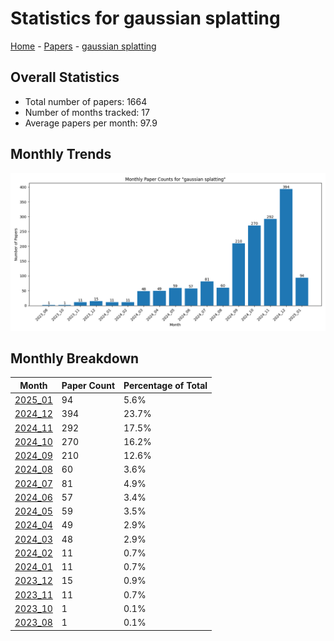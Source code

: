# Statistics for gaussian splatting

[Home](https://arxcompass.github.io) - [Papers](https://arxcompass.github.io/papers) - [gaussian splatting](https://arxcompass.github.io/papers/gaussian_splatting)

## Overall Statistics

- Total number of papers: 1664
- Number of months tracked: 17
- Average papers per month: 97.9

## Monthly Trends

![Monthly Paper Counts](monthly_stats.png)

## Monthly Breakdown

| Month | Paper Count | Percentage of Total |
| --- | --- | --- |
| [2025_01](./2025_01/papers_1.md) | 94 | 5.6% |
| [2024_12](./2024_12/papers_1.md) | 394 | 23.7% |
| [2024_11](./2024_11/papers_1.md) | 292 | 17.5% |
| [2024_10](./2024_10/papers_1.md) | 270 | 16.2% |
| [2024_09](./2024_09/papers_1.md) | 210 | 12.6% |
| [2024_08](./2024_08/papers_1.md) | 60 | 3.6% |
| [2024_07](./2024_07/papers_1.md) | 81 | 4.9% |
| [2024_06](./2024_06/papers_1.md) | 57 | 3.4% |
| [2024_05](./2024_05/papers_1.md) | 59 | 3.5% |
| [2024_04](./2024_04/papers_1.md) | 49 | 2.9% |
| [2024_03](./2024_03/papers_1.md) | 48 | 2.9% |
| [2024_02](./2024_02/papers_1.md) | 11 | 0.7% |
| [2024_01](./2024_01/papers_1.md) | 11 | 0.7% |
| [2023_12](./2023_12/papers_1.md) | 15 | 0.9% |
| [2023_11](./2023_11/papers_1.md) | 11 | 0.7% |
| [2023_10](./2023_10/papers_1.md) | 1 | 0.1% |
| [2023_08](./2023_08/papers_1.md) | 1 | 0.1% |
